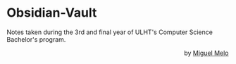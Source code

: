 # Obsidian-Vault

Notes taken during the 3rd and final year of ULHT's Computer Science Bachelor's program.

<p align="right">by <a href="https://www.linkedin.com/in/miguelmelo127/" target="_blank">Miguel Melo</a></p>
